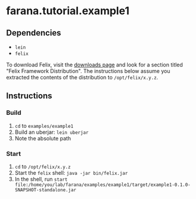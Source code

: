 # farana.tutorial.example1


## Dependencies

* `lein`
* `felix`

To download Felix, visit the [downloads page]() and look for a section titled
"Felix Framework Distribution". The instructions below assume you extracted
the contents of the distribution to `/opt/felix/x.y.z`.


## Instructions

### Build

1. `cd` to `examples/example1`
1. Build an uberjar: `lein uberjar`
1. Note the absolute path

### Start

1. `cd` to `/opt/felix/x.y.z`
1. Start the `felix` shell: `java -jar bin/felix.jar`
1. In the shell, run `start file:/home/you/lab/farana/examples/example1/target/example1-0.1.0-SNAPSHOT-standalone.jar`
